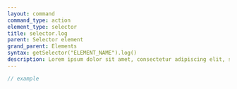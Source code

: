 ```yaml
---
layout: command
command_type: action
element_type: selector
title: selector.log
parent: Selector element
grand_parent: Elements
syntax: getSelector("ELEMENT_NAME").log()
description: Lorem ipsum dolor sit amet, consectetur adipiscing elit, sed do eiusmod tempor incididunt ut labore et dolore magna aliqua. Ut enim ad minim veniam, quis nostrud exercitation ullamco laboris nisi ut aliquip ex ea commodo consequat.
---
```


```javascript
// example
```